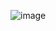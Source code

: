 ![image](https://github.com/Kimchaeeuny/game/assets/120534069/7c5660e3-405e-4084-91cd-ceb4fc26e550)
